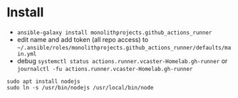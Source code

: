 # Install

* `ansible-galaxy install monolithprojects.github_actions_runner`
* edit name and add token (all repo access) to `~/.ansible/roles/monolithprojects.github_actions_runner/defaults/main.yml `
* debug `systemctl status actions.runner.vcaster-Homelab.gh-runner` or `journalctl -fu actions.runner.vcaster-Homelab.gh-runner`
```
sudo apt install nodejs
sudo ln -s /usr/bin/nodejs /usr/local/bin/node   
```